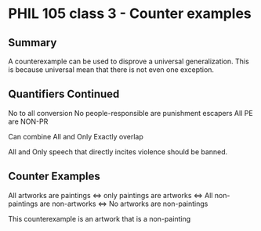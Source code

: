 # PHIL 105 class 3 - Counter examples

## Summary
A counterexample can be used to disprove a universal generalization. This is because universal mean that there is not even one exception.

## Quantifiers Continued

No to all conversion
No people-responsible are punishment escapers
All PE are NON-PR

Can combine All and Only
Exactly overlap

All and Only speech that directly incites violence should be banned.

## Counter Examples
All artworks are paintings
<=>
only paintings are artworks
<=>
All non-paintings are non-artworks
<=>
No artworks are non-paintings

This counterexample is an artwork that is a non-painting
